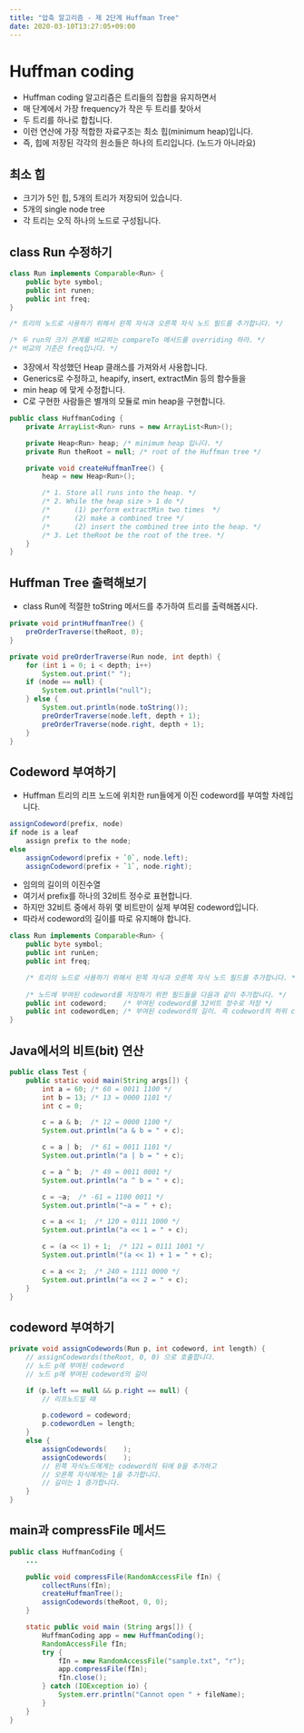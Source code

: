 ```yaml
---
title: "압축 알고리즘 - 제 2단계 Huffman Tree"
date: 2020-03-10T13:27:05+09:00
---
```


# Huffman coding

- Huffman coding 알고리즘은 트리들의 집합을 유지하면서
- 매 단계에서 가장 frequency가 작은 두 트리를 찾아서
- 두 트리를 하나로 합칩니다.
- 이런 연산에 가장 적합한 자료구조는 최소 힙(minimum heap)입니다.
- 즉, 힙에 저장된 각각의 원소들은 하나의 트리입니다. (노드가 아니라요)

## 최소 힙

- 크기가 5인 힙, 5개의 트리가 저장되어 있습니다.
- 5개의 single node tree
- 각 트리는 오직 하나의 노드로 구성됩니다.

## class Run 수정하기

```java
class Run implements Comparable<Run> {
    public byte symbol;
    public int runen;
    public int freq;
}

/* 트리의 노드로 사용하기 위해서 왼쪽 자식과 오른쪽 자식 노드 필드를 추가합니다. */

/* 두 run의 크기 관계를 비교하는 compareTo 메서드를 overriding 하라. */
/* 비교의 기준은 freq입니다. */

```

- 3장에서 작성했던 Heap 클래스를 가져와서 사용합니다.
- Generics로 수정하고, heapify, insert, extractMin 등의 함수들을
- min heap 에 맞게 수정합니다.
- C로 구현한 사람들은 별개의 모듈로 min heap을 구현합니다.

```java
public class HuffmanCoding {
    private ArrayList<Run> runs = new ArrayList<Run>();

    private Heap<Run> heap; /* minimum heap 입니다. */
    private Run theRoot = null; /* root of the Huffman tree */

    private void createHuffmanTree() {
        heap = new Heap<Run>();

        /* 1. Store all runs into the heap. */
        /* 2. While the heap size > 1 do */
        /*      (1) perform extractMin two times  */
        /*      (2) make a combined tree */
        /*      (2) insert the combined tree into the heap. */
        /* 3. Let theRoot be the root of the tree. */
    }
}
```

## Huffman Tree 출력해보기

- class Run에 적절한 toString 메서드를 추가하여 트리를 출력해봅시다.

```java
private void printHuffmanTree() {
    preOrderTraverse(theRoot, 0);
}

private void preOrderTraverse(Run node, int depth) {
    for (int i = 0; i < depth; i++)
        System.out.print(" ");
    if (node == null) {
        System.out.println("null");
    } else {
        System.out.println(node.toString());
        preOrderTraverse(node.left, depth + 1);
        preOrderTraverse(node.right, depth + 1);
    }
}
```

## Codeword 부여하기

- Huffman 트리의 리프 노드에 위치한 run들에게 이진 codeword를 부여할 차례입니다.

```java
assignCodeword(prefix, node)
if node is a leaf
    assign prefix to the node;
else
    assignCodeword(prefix + `0`, node.left);
    assignCodeword(prefix + `1`, node.right);
```

- 임의의 길이의 이진수열
- 여기서 prefix를 하나의 32비트 정수로 표현합니다.
- 하지만 32비트 중에서 하위 몇 비트만이 실제 부여된 codeword입니다.
- 따라서 codeword의 길이를 따로 유지해야 합니다.

```java
class Run implements Comparable<Run> {
    public byte symbol;
    public int runLen;
    public int freq;

    /* 트리의 노드로 사용하기 위해서 왼쪽 자식과 오른쪽 자식 노드 필드를 추가합니다. */
    
    /* 노드에 부여된 codeword를 저장하기 위한 필드들을 다음과 같이 추가합니다. */
    public int codeword;    /* 부여된 codeword를 32비트 정수로 저장 */
    public int codewordLen; /* 부여된 codeword의 길이. 즉 codeword의 하위 codewordLen비트가 실제 codeword */
}
```

## Java에서의 비트(bit) 연산

```java
public class Test {
    public static void main(String args[]) {
        int a = 60; /* 60 = 0011 1100 */
        int b = 13; /* 13 = 0000 1101 */
        int c = 0;

        c = a & b;  /* 12 = 0000 1100 */
        System.out.println("a & b = " + c);

        c = a | b;  /* 61 = 0011 1101 */
        System.out.println("a | b = " + c);

        c = a ^ b;  /* 49 = 0011 0001 */
        System.out.println("a ^ b = " + c);

        c = ~a;  /* -61 = 1100 0011 */
        System.out.println("~a = " + c);

        c = a << 1;  /* 120 = 0111 1000 */
        System.out.println("a << 1 = " + c);

        c = (a << 1) + 1;  /* 121 = 0111 1001 */
        System.out.println("(a << 1) + 1 = " + c);

        c = a << 2;  /* 240 = 1111 0000 */
        System.out.println("a << 2 = " + c);
    }
}
```

## codeword 부여하기

```java
private void assignCodewords(Run p, int codeword, int length) {
    // assignCodewords(theRoot, 0, 0) 으로 호출합니다.
    // 노드 p에 부여된 codeword
    // 노드 p에 부여된 codeword의 길이

    if (p.left == null && p.right == null) {
        // 리프노드일 때

        p.codeword = codeword;
        p.codewordLen = length;
    }
    else {
        assignCodewords(    );
        assignCodewords(    );
        // 왼쪽 자식노드에게는 codeword의 뒤에 0을 추가하고
        // 오른쪽 자식에게는 1을 추가합니다.
        // 길이는 1 증가합니다.
    }
}
```

## main과 compressFile 메서드

```java
public class HuffmanCoding {
    ...

    public void compressFile(RandomAccessFile fIn) {
        collectRuns(fIn);
        createHuffmanTree();
        assignCodewords(theRoot, 0, 0);
    }

    static public void main (String args[]) {
        HuffmanCoding app = new HuffmanCoding();
        RandomAccessFile fIn;
        try {
            fIn = new RandomAccessFile("sample.txt", "r");
            app.compressFile(fIn);
            fIn.close();
        } catch (IOException io) {
            System.err.println("Cannot open " + fileName);
        }
    }
}
```
